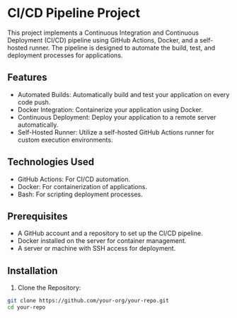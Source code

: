 # CI/CD Pipeline Project

This project implements a Continuous Integration and Continuous Deployment (CI/CD) pipeline using GitHub Actions, Docker, and a self-hosted runner. The pipeline is designed to automate the build, test, and deployment processes for applications.

## Features
- Automated Builds: Automatically build and test your application on every code push.
- Docker Integration: Containerize your application using Docker.
- Continuous Deployment: Deploy your application to a remote server automatically.
- Self-Hosted Runner: Utilize a self-hosted GitHub Actions runner for custom execution environments.

## Technologies Used
- GitHub Actions: For CI/CD automation.
- Docker: For containerization of applications.
- Bash: For scripting deployment processes.

## Prerequisites
- A GitHub account and a repository to set up the CI/CD pipeline.
- Docker installed on the server for container management.
- A server or machine with SSH access for deployment.

## Installation
1. Clone the Repository:
```bash
git clone https://github.com/your-org/your-repo.git
cd your-repo

